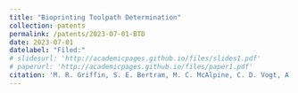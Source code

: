 ```yaml
---
title: "Bioprinting Toolpath Determination"
collection: patents
permalink: /patents/2023-07-01-BTD
date: 2023-07-01
datelabel: "Filed:"
# slidesurl: 'http://academicpages.github.io/files/slides1.pdf'
# paperurl: 'http://academicpages.github.io/files/paper1.pdf'
citation: 'M. R. Griffin, S. E. Bertram, M. C. McAlpine, C. D. Vogt, A. Panoskaltsis-Mortari. “Bioprinting Toolpath Determination”. U.S. Provisional Patent Application 63/512,841. Filed July 2023.'
---
```

